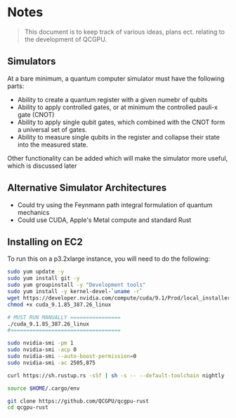 # Notes

> This document is to keep track of various ideas, plans ect. relating
> to the development of QCGPU.

## Simulators

At a bare minimum, a quantum computer simulator must have the following parts:

* Ability to create a quantum register with a given numebr of qubits
* Ability to apply controlled gates, or at minimum the controlled pauli-x gate (CNOT)
* Ability to apply single qubit gates, which combined with the CNOT form a universal set of gates.
* Ability to measure single qubits in the register and collapse their state into the measured state.

Other functionality can be added which will make the simulator more useful, which is discussed later

## Alternative Simulator Architectures

* Could try using the Feynmann path integral formulation of quantum mechanics
* Could use CUDA, Apple's Metal compute and standard Rust

## Installing on EC2

To run this on a p3.2xlarge instance, you will need to do the following:

```bash
sudo yum update -y
sudo yum install git -y
sudo yum groupinstall -y "Development tools"
sudo yum install -y kernel-devel-`uname -r`
wget https://developer.nvidia.com/compute/cuda/9.1/Prod/local_installers/cuda_9.1.85_387.26_linux
chmod +x cuda_9.1.85_387.26_linux

# MUST RUN MANUALLY ================
./cuda_9.1.85_387.26_linux
#===================================

sudo nvidia-smi -pm 1
sudo nvidia-smi -acp 0
sudo nvidia-smi --auto-boost-permission=0
sudo nvidia-smi -ac 2505,875

curl https://sh.rustup.rs -sSf | sh -s -- --default-toolchain nightly -y

source $HOME/.cargo/env

git clone https://github.com/QCGPU/qcgpu-rust
cd qcgpu-rust
```
